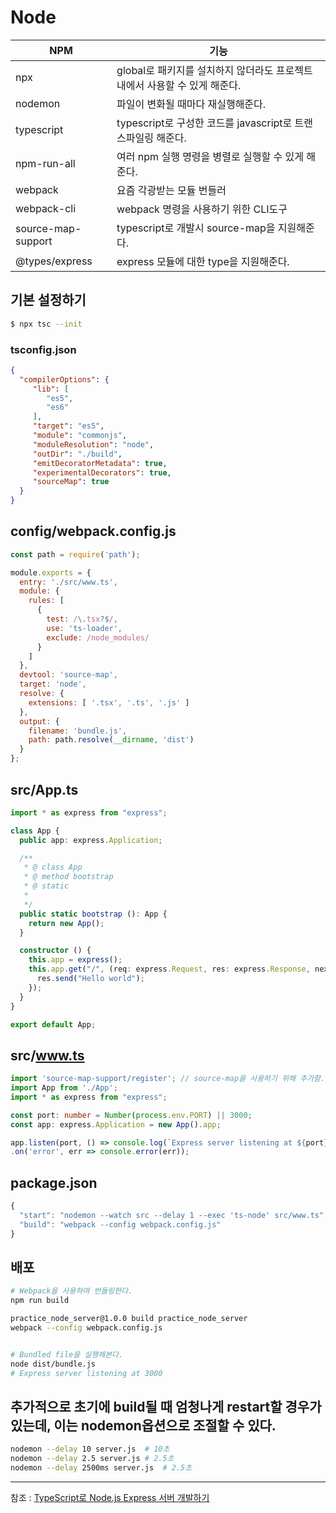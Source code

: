 
# Node
|NPM|기능
|---|--
|npx| global로 패키지를 설치하지 않더라도 프로젝트 내에서 사용할 수 있게 해준다.
|nodemon| 파일이 변화될 때마다 재실행해준다.
|typescript| typescript로 구성한 코드를 javascript로 트랜스파일링 해준다.
|npm-run-all| 여러 npm 실행 명령을 병렬로 실행할 수 있게 해준다.
|webpack| 요즘 각광받는 모듈 번들러
|webpack-cli| webpack 명령을 사용하기 위한 CLI도구
|source-map-support| typescript로 개발시 source-map을 지원해준다.
|@types/express| express 모듈에 대한 type을 지원해준다.

## 기본 설정하기
```bash
$ npx tsc --init
```

### tsconfig.json
```json
{
  "compilerOptions": {
     "lib": [
        "es5",
        "es6"
     ],
     "target": "es5",
     "module": "commonjs",
     "moduleResolution": "node",
     "outDir": "./build",
     "emitDecoratorMetadata": true,
     "experimentalDecorators": true,
     "sourceMap": true
  }
}
```

## config/webpack.config.js
```javascript
const path = require('path');

module.exports = {
  entry: './src/www.ts',
  module: {
    rules: [
      {
        test: /\.tsx?$/,
        use: 'ts-loader',
        exclude: /node_modules/
      }
    ]
  },
  devtool: 'source-map',
  target: 'node',
  resolve: {
    extensions: [ '.tsx', '.ts', '.js' ]
  },
  output: {
    filename: 'bundle.js',
    path: path.resolve(__dirname, 'dist')
  }
};
```

## src/App.ts
```typescript
import * as express from "express";

class App {
  public app: express.Application;

  /**
   * @ class App
   * @ method bootstrap
   * @ static
   * 
   */
  public static bootstrap (): App {
    return new App();
  }

  constructor () {
    this.app = express();
    this.app.get("/", (req: express.Request, res: express.Response, next: express.NextFunction) => {
      res.send("Hello world");
    });
  }
}

export default App;
```

## src/www.ts
```typescript
import 'source-map-support/register'; // source-map을 사용하기 위해 추가함.
import App from './App';
import * as express from "express";

const port: number = Number(process.env.PORT) || 3000;
const app: express.Application = new App().app;

app.listen(port, () => console.log(`Express server listening at ${port}`))
.on('error', err => console.error(err));
```

## package.json
```typescript
{
  "start": "nodemon --watch src --delay 1 --exec 'ts-node' src/www.ts",
  "build": "webpack --config webpack.config.js"
}
```

## 배포
```bash
# Webpack을 사용하여 번들링한다.
npm run build

practice_node_server@1.0.0 build practice_node_server
webpack --config webpack.config.js


# Bundled file을 실행해본다.
node dist/bundle.js
# Express server listening at 3000
```

## 추가적으로 초기에 build될 때 엄청나게 restart할 경우가 있는데, 이는 nodemon옵션으로 조절할 수 있다.
```bash
nodemon --delay 10 server.js  # 10초
nodemon --delay 2.5 server.js # 2.5초
nodemon --delay 2500ms server.js  # 2.5초
```

---
참조 : [TypeScript로 Node.js Express 서버 개발하기](https://novemberde.github.io/node/2017/10/22/Express-Typescript.html)